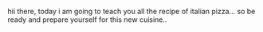 hii there,
today i am going to teach you all the recipe of italian pizza...
so be ready and prepare yourself for this new cuisine..
